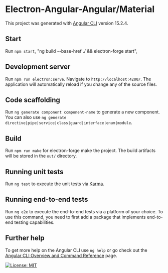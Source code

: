 # Electron-Angular-Angular/Material

This project was generated with [Angular CLI](https://github.com/angular/angular-cli) version 15.2.4.

## Start

Run `npm start`, "ng build --base-href ./ && electron-forge start",

## Development server

Run `npm run electron:serve`. Navigate to `http://localhost:4200/`. The application will automatically reload if you change any of the source files.

## Code scaffolding

Run `ng generate component component-name` to generate a new component. You can also use `ng generate directive|pipe|service|class|guard|interface|enum|module`.

## Build

Run `npm run make`  for electron-forge make  the project. The build artifacts will be stored in the `out/` directory.

## Running unit tests

Run `ng test` to execute the unit tests via [Karma](https://karma-runner.github.io).

## Running end-to-end tests

Run `ng e2e` to execute the end-to-end tests via a platform of your choice. To use this command, you need to first add a package that implements end-to-end testing capabilities.

## Further help

To get more help on the Angular CLI use `ng help` or go check out the [Angular CLI Overview and Command Reference](https://angular.io/cli) page.

[![License: MIT](https://img.shields.io/badge/License-MIT-yellow.svg)](https://opensource.org/licenses/MIT)
